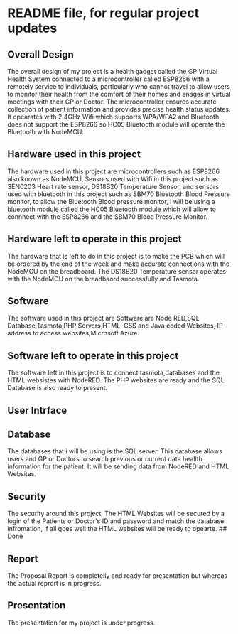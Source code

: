 # README file, for regular project updates

## Overall Design
The overall design of my project is a health gadget called the GP Virtual Health System connected to a microcontroller called ESP8266 with a remotely service to individuals, particularly who cannot travel to allow users to monitor their health from the comfort of their homes and enages in virtual meetings with their GP or Doctor. The microcontroller ensures accurate collection of patient information and provides precise health status updates. It opearates with 2.4GHz Wifi which supports WPA/WPA2 and Bluetooth does not support the ESP8266 so HC05 Bluetooth module will operate the Bluetooth with NodeMCU.
## Hardware used in this project 
The hardware used in this project are microcontrollers such as ESP8266 also known as NodeMCU, Sensors used with Wifi in this project such as SEN0203 Heart rate sensor, DS18B20 Temperature Sensor, and sensors used with bluetooth in this project such as SBM70 Bluetooth Blood Pressure monitor, to allow the Bluetooth Blood pressure monitor, I will be using a bluetooth module called the HC05 Bluetooth module which will allow to connnect with the ESP8266 and the SBM70 Blood Pressure Monitor. 
## Hardware left to operate in this project
The hardware that is left to do in this project is to make the PCB  which will be ordered by the end of the week and make accurate connections with the NodeMCU on the breadboard. The DS18B20 Temperature sensor operates with the NodeMCU on the breadbaord successfully and Tasmota. 
## Software
The software used in this project are Software are Node RED,SQL Database,Tasmota,PHP Servers,HTML, CSS and Java coded Websites, IP address to access websites,Microsoft Azure.
## Software left to operate in this project 
The software left in this project is to connect tasmota,databases and the HTML websistes with NodeRED. The PHP websites are ready and the SQL Database is also ready to present.
## User Intrface
## Database
The databases that i will be using is the SQL server. This database allows users and GP or Doctors to search previous or current data heallth information for the patient. It will be sending data from NodeRED and HTML Websites. 
## Security
The security around this project, The HTML Websites will be secured by a login of the Patients or Doctor's ID and password and match the database infromation, if all goes well the HTML websites will be ready to opearte. ## Done 
## Report
The Proposal Report is completelly and ready for presentation but whereas the actual reprort is in progress.
## Presentation
The presentation for my project is under progress. 
